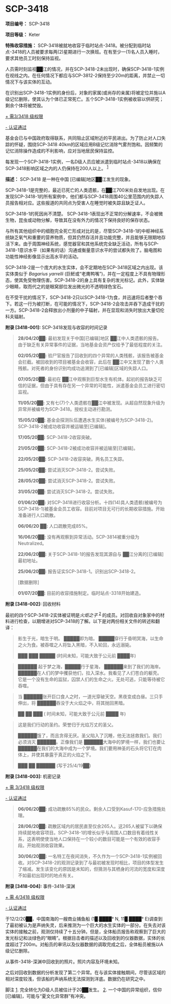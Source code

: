 # SCP-3418
                        


**项目编号：** SCP-3418

**项目等级：** Keter

**特殊收容措施：**  SCP-3418被就地收容于临时站点-3418。被分配到临时站点-3418的人员被要求每两(2)星期进行一次换班。在有至少一(1)名人员入睡时，要求其他员工时刻保持监视。

人员需时刻监视██江的情况，并在SCP-3418-2未出现时，确保SCP-3418-1实例在视线之内。在任何情况下都应与SCP-3812-2保持至少20m的距离，并禁止一切情况下与该实体的互动。

在识别出SCP-3418-1实例的身份后，对象的家属(或尚存的亲属)将被定位并施以A级记忆删除，使其认为个体已正常死亡。五个SCP-3418-1实例被收容以供研究；剩余个体将被焚毁。


<a shape='rect' class='collapsible-block-link' href='javascript:;'>+&#160;&#38656;3/3418&#160;&#32423;&#26435;&#38480;</a>

<a shape='rect' class='collapsible-block-link' href='javascript:;'>-&#160;&#35748;&#35777;&#36890;&#36807;</a>

基金会已与中国政府取得联系，共同阻止区域附近的平民进出。为了防止对人口失踪的怀疑，围绕SCP-3418 40km的区域应用B级记忆消除气雾剂饱和。因频繁的记忆消除操作造成的不利影响，应对当地居民保持监控。

每发现一个SCP-3418-1实例，一名D级人员应被派遣到临时站点-3418以确保在SCP-3418影响区域之内的人仍保持在200人以上。<sup class='footnoteref'>
 <a shape='rect' class='footnoteref' id='footnoteref-1' href='javascript:;' onclick='WIKIDOT.page.utils.scrollToReference(&apos;footnote-1&apos;)'>1</a>
</sup>




**描述：** SCP-3418 是一种在中国 [已编辑]地区██江发生的现象。

SCP-3418-1是完整的，最近已死亡的人类遗骸，在██江700米处自发地出现。在发现SCP-3418-1的所有案例中，他们都与SCP-3418周围40公里范围内的失踪人员报告相对应。这些报道的共同点为受害人在睡觉时被失踪且缺乏证人。

SCP-3418-1的死因尚不清楚。 SCP-3418-1表现出不正常的分解速率，不会被微生物，昆虫或动物分解，导致其在没有外力的情况下保持良好的保存状态。

与所有其他组织中的细胞完全死亡形成对比的是，尽管SCP-3418-1的中枢神经系统缺乏氧气和重要的营养物质，但其仍然存活并且功能完整，并且能够无限期地存活下来。由于周围神经系统，感觉器官和其他系统完全缺乏活动，所有与SCP-3418-1意识水平（如果有的话）沟通或衡量意识水平的尝试都失败了。脑电图和功能性神经影像显示出高水平的活动。

SCP-3418-2是一个庞大的水生实体，会不定期地在SCP-3418区域之内出现。该实体类似于 *Bagarius yarrelli* (巨魾或“老鹰鸭嘴”)，并在一定程度上不具有物理形态，使其免受物理伤害。SCP-3418-2的身上具有复杂的发光标记。此外，实体缺少眼睛，取而代之的是眼窝部位发出微光的不透明绿色宝石。

在不受干扰的情况下，SCP-3418-2只以SCP-3418-1为食，并迅速将后者整个吞下。若这一行为被打断，在可能的情况下，SCP-3418-2会攻击并吞下造成干扰的一方。SCP-3418-2会释放出小剂量的中子辐射，并在显现和消失时放出大量切伦科夫辐射。

**附录 [3418-001]:**  SCP-3418发现与收容的时间记录


> **28/04/20██:**  最初发现关于中国[已编辑]地区 ██江中人类遗骸的报告。由于缺乏有关异常事件的证据，当地基金会资产仅给予了最低程度的关注。
> 
> **02/05/20██:**  验尸官报告了回收到的四个异常的人类残骸，该报告被基金会拦截。被回收到的项目被基金会收容，此后在 ██江中又发现了数个人类残骸。对死者的身份识别均成功追溯到了[已编辑]区域的失踪人口。
> 
> **07/05/20██:** 最初在 ██江中观察到巨型水生有机体。起初的报告缺乏可信的证据，但由于具有存在另一个异常的可能性，派遣基金会员工进行密切监视。
> 
> **11/05/20██:**  又有七(7)个人类遗骸在██江中被发现。从超自然现象升级为异常并被编号为SCP-3418。授权主动进行勘测。
> 
> **15/05/20██:**  基金会探测队伍遭遇水生实体(被编号为SCP-3418-2)。SCP-3418-2被成功收容并被运输至[已编辑]。
> 
> **17/05/20██:**  SCP-3418-2收容突破。
> 
> **21/05/20██:**  SCP-3418-2被成功收容并被运输至[已编辑]。
> 
> **22/05/20██:**  SCP-3418-2收容突破。两名员工失踪。
> 
> **25/05/20██:**  尝试消灭SCP-3418-2。尝试失败。
> 
> **28/05/20██:**  尝试消灭SCP-3418-2。尝试失败。
> 
> **31/05/20██:**  尝试消灭SCP-3418-2。尝试失败。
> 
> **01/06/20██:**  对SCP-3418进行收容分析。十四(14)具人类遗骸(被编号为SCP-3418-1)被基金会员工收容。目前对项目无可行的长期收容措施。开始准备进行人口疏散。
> 
> **06/06/20 ██:**  人口疏散完成85%。
> 
> **16/06/20██:**  没有再观察到异常活动。SCP-3814被重分级为Neutralized。
> 
> **22/06/20██:**  关于SCP-3418-1的报告发现其源自与 ██江分离的[已编辑]最初地址。
> 
> **25/06/20██:**  报告证实SCP-3418-1。识别出SCP-3418-2。
> 
> [数据删除]
> 
> **01/07/20██:**  目前的收容措施制定。临时站点-3318开始建造。
> 

**附录 [3418-002]:**  回收材料

最初的四个SCP-3418-2实体被证明是*火炬之子* <sup class='footnoteref'>
 <a shape='rect' class='footnoteref' id='footnoteref-2' href='javascript:;' onclick='WIKIDOT.page.utils.scrollToReference(&apos;footnote-2&apos;)'>2</a>
</sup>的成员。对回收自对象家中的材料进行检查，以期增进对SCP-3418的了解。以下是对两份相关文件的转述和翻译：


> 影生于光，暗生于明。 █████即为暗。 █████穿行于昏明冥海，以生命之火为食。被吞噬之人将坠入黑暗，不入轮回，永远溺毙。
> 
> ███ ███ █████ (时间未知，可能大致于公元前 ████年)
> 


> ██████ 起于梦之海，█████行于星海， ██████来到了我们的海岸。 ██████在人们的梦中攫获他们，拉入深水。我看见了人们苍白的躯壳。它是一个没有生命的监狱，囚禁人们的生命之火。无处可逃，只能等待被它吞噬。
> 


> 当 ██████张开巨口食人之时，一道光穿破天空。黑夜变成白昼。三只手伸出，将 ██████吞没于大火焰之中，将其抛回黑暗。
> 
> ██ ██ ███ ( 时间未知，可能大致于公元前 ████ 年)
> 


> 这是我们行动的圣约。荣誉归于光焰万丈的圣父。
> 
> ██████饿了，而且贪得无厌。圣父陷入了沉睡，他无法拯救我们。我们必须消灭 ██████。正像我们是 ██████大海中的梦境一样，我们也要让 ██████在我们的大海中成为一个梦境。我们要用神圣的石头将它钉在肉体上，并使其暴露于真正的火焰之下。
> 
> ███ ██ ██████ (写于25/4/19██)
> 

**附录 [3418-003]:**  机密记录


<a shape='rect' class='collapsible-block-link' href='javascript:;'>+&#160;&#38656;&#160;3/3418&#160;&#32423;&#26435;&#38480;</a>

<a shape='rect' class='collapsible-block-link' href='javascript:;'>-&#160;&#35748;&#35777;&#36890;&#36807;</a>


> **06/06/20██:**  成功疏散85%的民众。剩余人口受到Kasuf-170-应急措施处理。
> 


> **28/06/20██:**  疏散区域内的居民直至仅余265人。这265人被留下以确保持续就地收容项目。SCP-3418-1的增长似乎与周围人口数目有着线性关系，这表明使使当地人口保持在一个较小的数目可能是一个有效的收容手段。开始观测收容效果。
> 
> **30/06/20██:**  一名特工在夜间消失，不久作为一个SCP-3418-1实例被回收。对SCP-3418-2的观测记录到了与最初被发现时相比，项目的体型发生了缩减。发生该变化的原因是未知的，但猜测与其栖身的河流的宽度和深度不如最初出现时的地点有关。
> 




**附录 [3418-004]:**  事件-3418-深渊


<a shape='rect' class='collapsible-block-link' href='javascript:;'>+&#160;&#38656;&#160;4/3418&#160;&#32423;&#26435;&#38480;</a>

<a shape='rect' class='collapsible-block-link' href='javascript:;'>-&#160;&#35748;&#35777;&#36890;&#36807;</a>

于12/2/20██，中国南海的一艘商业捕鱼船 (1█.████° N, 11█.████° E)调查到了最初被认为是声纳失灵，后来推测为一个巨大的水生实体的一部分。在失去对该实体的接触之前，观测仅持续了十五分钟。但是，全体船员报告称观察到了巨大的发光标记和淡绿色的“眼睛”。根据目击者的描述以及回收到的仪器数据，实体的长度超过了200m。对船员的审讯以及仪器数据的调取完成之后，全体船员被施以A级记忆删除。



从事件-3418-深渊中回收到的照片。照片内容及环境未知。



之后对回收到数据的分析发现了第二个异常。在与该实体接触期间，尽管该区域的相对深度较浅，但该船的声纳系统无法探测到洋底。数据仍在研究之中。






脚注
<a shape='rect' href='javascript:;' onclick='WIKIDOT.page.utils.scrollToReference(&apos;footnoteref-1&apos;)'>1</a>. 完全转化为D级人员被估计于20██发生。
<a shape='rect' href='javascript:;' onclick='WIKIDOT.page.utils.scrollToReference(&apos;footnoteref-2&apos;)'>2</a>. 一个中国的异常组织，信仰[已编辑]，可能与“夏文化异常群”有冲突。


                    